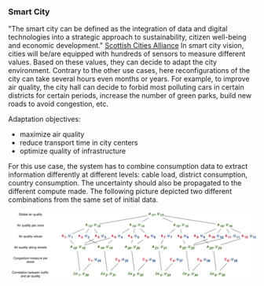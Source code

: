 ### Smart City

"The smart city can be defined as the integration of data and digital technologies into a strategic approach to sustainability, citizen well-being and economic development." [Scottish Cities Alliance](https://www.scottishcities.org.uk/site/assets/files/1103/smart_cities_readiness_assessment_-_guidance_note.pdf)
In smart city vision, cities will be/are equipped with hundreds of sensors to measure different values.
Based on these values, they can decide to adapt the city environment.
Contrary to the other use cases, here reconfigurations of the city can take several hours even months or years.
For example, to improve air quality, the city hall can decide to forbid most polluting cars in certain districts for certain periods, increase the number of green parks, build new roads to avoid congestion, etc.

Adaptation objectives:

- maximize air quality
- reduce transport time in city centers
- optimize quality of infrastructure


For this use case, the system has to combine consumption data to extract information differently at different levels: cable load, district consumption, country consumption.
The uncertainty should also be propagated to the different compute made.
The following picture depicted two different combinations from the same set of initial data.

![](img/IoTValueProp.svg)